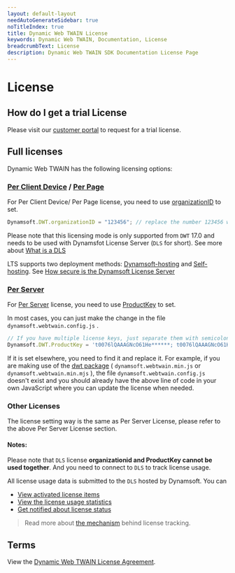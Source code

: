 ```yaml
---
layout: default-layout
needAutoGenerateSidebar: true
noTitleIndex: true
title: Dynamic Web TWAIN License
keywords: Dynamic Web TWAIN, Documentation, License
breadcrumbText: License
description: Dynamic Web TWAIN SDK Documentation License Page
---
```


# License

## How do I get a trial License

Please visit our <a href="https://www.dynamsoft.com/customer/license/trialLicense" target="_blank">customer portal</a> to request for a trial license.

## Full licenses

Dynamic Web TWAIN has the following licensing options:

### <a href="https://www.dynamsoft.com/Products/WebTWAIN_License.aspx#per_browser_client" target="_blank">Per Client Device</a> / <a href="https://www.dynamsoft.com/Products/WebTWAIN_License.aspx#per_page" target="_blank">Per Page</a>  

For Per Client Device/ Per Page license, you need to use <a href="{{site.info}}api/Dynamsoft_WebTwainEnv.html#organizationid" target="_blank">organizationID</a> to set.

``` javascript
Dynamsoft.DWT.organizationID = "123456"; // replace the number 123456 with YOUR-ORGANIZATION-ID
```

Please note that this licensing mode is only supported from `DWT` 17.0 and needs to be used with Dynamsfot License Server (`DLS` for short). See more about <a href="https://www.dynamsoft.com/license-tracking/docs/selfhosting/managelts.html?ver=latest" target="_blank">What is a DLS</a>

LTS supports two deployment methods: <a href="https://www.dynamsoft.com/license-tracking/docs/dshosting/index.html?ver=latest" target="_blank">Dynamsoft-hosting</a> and <a href="https://www.dynamsoft.com/license-tracking/docs/selfhosting/index.html?ver=latest" target="_blank">Self-hosting</a>. See <a href="https://www.dynamsoft.com/license-server/docs/about/licensefaq.html?ver=latest#how-secure-is-the-dynamsoft-license-server" target="_blank">How secure is the Dynamsoft License Server</a>

###  <a href="https://www.dynamsoft.com/Products/WebTWAIN_License.aspx#per_server" target="_blank">Per Server</a>

For <a href="https://www.dynamsoft.com/Products/WebTWAIN_License.aspx#per_server" target="_blank">Per Server</a> license, you need to use <a href="{{site.info}}api/WebTwain_Util.html#productkey" target="_blank">ProductKey</a> to set.

In most cases, you can just make the change in the file `dynamsoft.webtwain.config.js` .

``` javascript
// If you have multiple license keys, just separate them with semicolons.
Dynamsoft.DWT.ProductKey = 't0076lQAAAGNcO61He******; t0076lQAAAGNcO61He******';
```

If it is set elsewhere, you need to find it and replace it. For example, if you are making use of the <a href="https://www.npmjs.com/package/dwt" target="_blank">dwt package</a>  ( `dynamsoft.webtwain.min.js` or `dynamsoft.webtwain.min.mjs` ), the file `dynamsoft.webtwain.config.js` doesn't exist and you should already have the above line of code in your own JavaScript where you can update the license when needed.

### Other Licenses

The license setting way is the same as Per Server License, please refer to the above Per Server License section.

#### Notes:
Please note that `DLS` license <strong>organizationid and ProductKey cannot be used together</strong>. And you need to connect to `DLS` to track license usage. 

All license usage data is submitted to the `DLS` hosted by Dynamsoft. You can

* <a href="https://www.dynamsoft.com/license-tracking/docs/common/licenseitems.html" target="_blank">View activated license items</a>
* <a href="https://www.dynamsoft.com/license-tracking/docs/common/statistics.html" target="_blank">View the license usage statistics</a>
* <a href="https://www.dynamsoft.com/license-tracking/docs/common/usagealerts.html" target="_blank">Get notified about license status</a> 

> Read more about <a href="https://www.dynamsoft.com/license-tracking/docs/common/mechanism.html" target="_blank">the mechanism</a> behind license tracking.

## Terms

View the <a href="https://www.dynamsoft.com/Products/WebTwain_license.aspx" target="_blank">Dynamic Web TWAIN License Agreement</a>.

